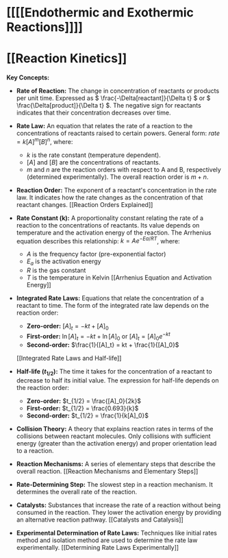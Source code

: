 # [[[[Endothermic and Exothermic Reactions]]]]
# [[Reaction Kinetics]]

**Key Concepts:**

* **Rate of Reaction:**  The change in concentration of reactants or products per unit time.  Expressed as $ \frac{-\Delta[reactant]}{\Delta t} $ or $ \frac{\Delta[product]}{\Delta t} $.  The negative sign for reactants indicates that their concentration decreases over time.

* **Rate Law:**  An equation that relates the rate of a reaction to the concentrations of reactants raised to certain powers.  General form:  $rate = k[A]^m[B]^n$, where:
    * $k$ is the rate constant (temperature dependent).
    * $[A]$ and $[B]$ are the concentrations of reactants.
    * $m$ and $n$ are the reaction orders with respect to A and B, respectively (determined experimentally).  The overall reaction order is $m + n$.

* **Reaction Order:**  The exponent of a reactant's concentration in the rate law.  It indicates how the rate changes as the concentration of that reactant changes.  [[Reaction Orders Explained]]

* **Rate Constant (k):**  A proportionality constant relating the rate of a reaction to the concentrations of reactants. Its value depends on temperature and the activation energy of the reaction.  The Arrhenius equation describes this relationship: $k = Ae^{-Ea/RT}$, where:
    * $A$ is the frequency factor (pre-exponential factor)
    * $E_a$ is the activation energy
    * $R$ is the gas constant
    * $T$ is the temperature in Kelvin
    [[Arrhenius Equation and Activation Energy]]


* **Integrated Rate Laws:** Equations that relate the concentration of a reactant to time.  The form of the integrated rate law depends on the reaction order:

    * **Zero-order:** $[A]_t = -kt + [A]_0$
    * **First-order:** $\ln[A]_t = -kt + \ln[A]_0$  or $[A]_t = [A]_0e^{-kt}$
    * **Second-order:** $\frac{1}{[A]_t} = kt + \frac{1}{[A]_0}$

    [[Integrated Rate Laws and Half-life]]

* **Half-life ($t_{1/2}$):** The time it takes for the concentration of a reactant to decrease to half its initial value.  The expression for half-life depends on the reaction order:

    * **Zero-order:** $t_{1/2} = \frac{[A]_0}{2k}$
    * **First-order:** $t_{1/2} = \frac{0.693}{k}$
    * **Second-order:** $t_{1/2} = \frac{1}{k[A]_0}$

* **Collision Theory:**  A theory that explains reaction rates in terms of the collisions between reactant molecules.  Only collisions with sufficient energy (greater than the activation energy) and proper orientation lead to a reaction.

* **Reaction Mechanisms:** A series of elementary steps that describe the overall reaction. [[Reaction Mechanisms and Elementary Steps]]


* **Rate-Determining Step:** The slowest step in a reaction mechanism. It determines the overall rate of the reaction.

* **Catalysts:** Substances that increase the rate of a reaction without being consumed in the reaction. They lower the activation energy by providing an alternative reaction pathway. [[Catalysts and Catalysis]]


* **Experimental Determination of Rate Laws:**  Techniques like initial rates method and isolation method are used to determine the rate law experimentally. [[Determining Rate Laws Experimentally]]


